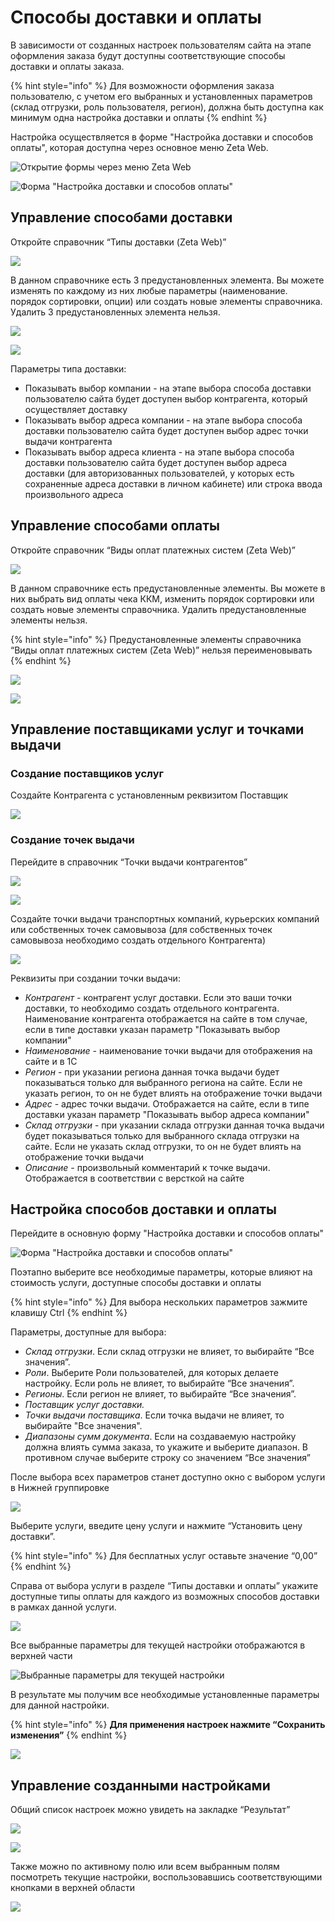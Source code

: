 # Способы доставки и оплаты

В зависимости от созданных настроек пользователям сайта на этапе оформления заказа будут доступны соответствующие способы доставки и оплаты заказа.

{% hint style="info" %}
Для возможности оформления заказа пользователю, с учетом его выбранных и установленных параметров \(склад отгрузки, роль пользователя, регион\), должна быть доступна как минимум одна настройка доставки и оплаты
{% endhint %}

Настройка осуществляется в форме "Настройка доставки и способов оплаты", которая доступна через основное меню Zeta Web.

![&#x41E;&#x442;&#x43A;&#x440;&#x44B;&#x442;&#x438;&#x435; &#x444;&#x43E;&#x440;&#x43C;&#x44B; &#x447;&#x435;&#x440;&#x435;&#x437; &#x43C;&#x435;&#x43D;&#x44E; Zeta Web](../.gitbook/assets/image%20%28230%29.png)

![&#x424;&#x43E;&#x440;&#x43C;&#x430; &quot;&#x41D;&#x430;&#x441;&#x442;&#x440;&#x43E;&#x439;&#x43A;&#x430; &#x434;&#x43E;&#x441;&#x442;&#x430;&#x432;&#x43A;&#x438; &#x438; &#x441;&#x43F;&#x43E;&#x441;&#x43E;&#x431;&#x43E;&#x432; &#x43E;&#x43F;&#x43B;&#x430;&#x442;&#x44B;&quot;](../.gitbook/assets/image%20%28217%29.png)

## Управление способами доставки

Откройте справочник “Типы доставки \(Zeta Web\)”

![](../.gitbook/assets/image%20%28250%29.png)

В данном справочнике есть 3 предустановленных элемента. Вы можете изменять по каждому из них любые параметры \(наименование. порядок сортировки, опции\) или создать новые элементы справочника. Удалить 3 предустановленных элемента нельзя.

![](../.gitbook/assets/image%20%28110%29.png)

![](../.gitbook/assets/image%20%28139%29.png)

Параметры типа доставки:

* Показывать выбор компании - на этапе выбора способа доставки пользователю сайта будет доступен выбор контрагента, который осуществляет доставку
* Показывать выбор адреса компании - на этапе выбора способа доставки пользователю сайта будет доступен выбор адрес точки выдачи контрагента
* Показывать выбор адреса клиента - на этапе выбора способа доставки пользователю сайта будет доступен выбор адреса доставки \(для авторизованных пользователей, у которых есть сохраненные адреса доставки в личном кабинете\) или строка ввода произвольного адреса

## Управление способами оплаты

Откройте справочник “Виды оплат платежных систем \(Zeta Web\)”

![](../.gitbook/assets/image%20%28213%29.png)

В данном справочнике есть предустановленные элементы. Вы можете в них выбрать вид оплаты чека ККМ, изменить порядок сортировки или создать новые элементы справочника. Удалить предустановленные элементы нельзя.

{% hint style="info" %}
Предустановленные элементы справочника “Виды оплат платежных систем \(Zeta Web\)” нельзя переименовывать
{% endhint %}

![](../.gitbook/assets/image%20%2823%29.png)

![](../.gitbook/assets/image%20%28131%29.png)

## Управление поставщиками услуг и точками выдачи

### Создание поставщиков услуг

Создайте Контрагента с установленным реквизитом Поставщик

![](../.gitbook/assets/image%20%28151%29.png)

### Создание точек выдачи

Перейдите в справочник “Точки выдачи контрагентов”

![](../.gitbook/assets/image%20%28154%29.png)

![](../.gitbook/assets/image%20%28188%29.png)

Создайте точки выдачи транспортных компаний, курьерских компаний или собственных точек самовывоза \(для собственных точек самовывоза необходимо создать отдельного Контрагента\)

![](../.gitbook/assets/image%20%28266%29.png)

Реквизиты при создании точки выдачи:

* _Контрагент -_ контрагент услуг доставки. Если это ваши точки доставки, то необходимо создать отдельного контрагента. Наименование контрагента отображается на сайте в том случае, если в типе доставки указан параметр "Показывать выбор компании"
* _Наименование -_ наименование точки выдачи для отображения на сайте и в 1С
* _Регион_ - при указании региона данная точка выдачи будет показываться только для выбранного региона на сайте. Если не указать регион, то он не будет влиять на отображение точки выдачи
* _Адрес_ - адрес точки выдачи. Отображается на сайте, если в типе доставки указан параметр "Показывать выбор адреса компании"
* _Склад отгрузки_ - при указании склада отгрузки данная точка выдачи будет показываться только для выбранного склада отгрузки на сайте. Если не указать склад отгрузки, то он не будет влиять на отображение точки выдачи
* _Описание_ - произвольный комментарий к точке выдачи. Отображается в соответствии с версткой на сайте

## Настройка способов доставки и оплаты

Перейдите в основную форму "Настройка доставки и способов оплаты"

![&#x424;&#x43E;&#x440;&#x43C;&#x430; &quot;&#x41D;&#x430;&#x441;&#x442;&#x440;&#x43E;&#x439;&#x43A;&#x430; &#x434;&#x43E;&#x441;&#x442;&#x430;&#x432;&#x43A;&#x438; &#x438; &#x441;&#x43F;&#x43E;&#x441;&#x43E;&#x431;&#x43E;&#x432; &#x43E;&#x43F;&#x43B;&#x430;&#x442;&#x44B;&quot;](../.gitbook/assets/image%20%28217%29.png)

Поэтапно выберите все необходимые параметры, которые влияют на стоимость услуги, доступные способы доставки и оплаты

{% hint style="info" %}
Для выбора нескольких параметров зажмите клавишу Ctrl
{% endhint %}

Параметры, доступные для выбора:

* _Склад отгрузки_. Если склад отгрузки не влияет, то выбирайте “Все значения”.
* _Роли_. Выберите Роли пользователей, для которых делаете настройку. Если роль не влияет, то выбирайте “Все значения”.
* _Регионы_. Если регион не влияет, то выбирайте “Все значения”.
* _Поставщик услуг доставки._
* _Точки выдачи поставщика_. Если точка выдачи не влияет, то выбирайте "Все значения".
* _Диапазоны сумм документа_. Если на создаваемую настройку должна влиять сумма заказа, то укажите и выберите диапазон. В противном случае выберите строку со значением “Все значения”

После выбора всех параметров станет доступно окно с выбором услуги в Нижней группировке

![](../.gitbook/assets/image%20%287%29.png)

Выберите услуги, введите цену услуги и нажмите “Установить цену доставки”.

{% hint style="info" %}
Для бесплатных услуг оставьте значение “0,00”
{% endhint %}

Справа от выбора услуги в разделе “Типы доставки и оплаты” укажите доступные типы оплаты для каждого из возможных способов доставки в рамках данной услуги.

![](../.gitbook/assets/image%20%28193%29.png)

Все выбранные параметры для текущей настройки отображаются в верхней части

![&#x412;&#x44B;&#x431;&#x440;&#x430;&#x43D;&#x43D;&#x44B;&#x435; &#x43F;&#x430;&#x440;&#x430;&#x43C;&#x435;&#x442;&#x440;&#x44B; &#x434;&#x43B;&#x44F; &#x442;&#x435;&#x43A;&#x443;&#x449;&#x435;&#x439; &#x43D;&#x430;&#x441;&#x442;&#x440;&#x43E;&#x439;&#x43A;&#x438;](../.gitbook/assets/image%20%28290%29.png)

В результате мы получим все необходимые установленные параметры для данной настройки.

{% hint style="info" %}
**Для применения настроек нажмите “Сохранить изменения”**
{% endhint %}

![](../.gitbook/assets/image%20%2852%29.png)

## Управление созданными настройками

Общий список настроек можно увидеть на закладке “Результат”

![](../.gitbook/assets/image%20%28227%29.png)

![](../.gitbook/assets/image%20%28214%29.png)

Также можно по активному полю или всем выбранным полям посмотреть текущие настройки, воспользовавшись соответствующими кнопками в верхней области

![](../.gitbook/assets/image%20%28105%29.png)



